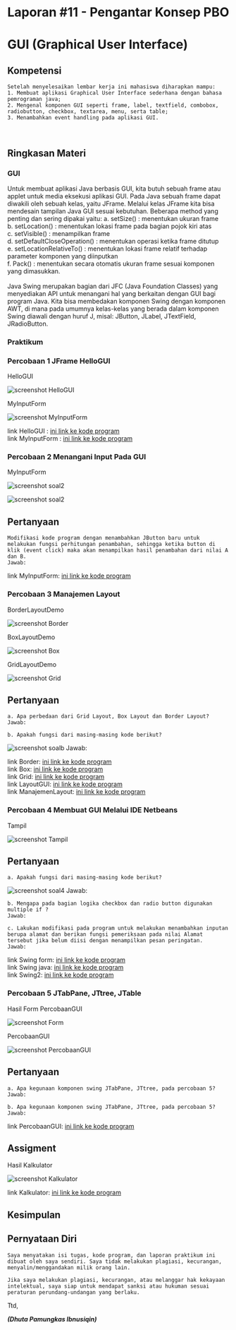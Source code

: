 # Laporan #11 - Pengantar Konsep PBO

# GUI (Graphical User Interface)	

## Kompetensi

	Setelah menyelesaikan lembar kerja ini mahasiswa diharapkan mampu: 
	1. Membuat aplikasi Graphical User Interface sederhana dengan bahasa pemrograman java; 
	2. Mengenal komponen GUI seperti frame, label, textfield, combobox, radiobutton, checkbox, textarea, menu, serta table; 
	3. Menambahkan event handling pada aplikasi GUI.
  

## Ringkasan Materi

### GUI 
Untuk membuat aplikasi Java berbasis GUI, kita butuh sebuah frame atau applet untuk media eksekusi aplikasi GUI. Pada Java sebuah frame dapat diwakili oleh sebuah kelas, yaitu JFrame. Melalui kelas JFrame kita bisa mendesain tampilan Java GUI sesuai kebutuhan. Beberapa method yang penting dan sering dipakai yaitu:
	a. setSize() : menentukan ukuran frame  
	b. setLocation() : menentukan lokasi frame pada bagian pojok kiri atas  
	c. setVisible() : menampilkan frame  
	d. setDefaultCloseOperation() : menentukan operasi ketika frame ditutup  
	e. setLocationRelativeTo() : menentukan lokasi frame relatif terhadap parameter komponen yang diinputkan  
	f. Pack() : menentukan secara otomatis ukuran frame sesuai komponen yang dimasukkan.<br><br>
Java Swing merupakan bagian dari JFC (Java Foundation Classes) yang menyediakan API untuk menangani hal yang berkaitan dengan GUI bagi program Java.  Kita bisa membedakan komponen Swing dengan komponen AWT, di mana pada umumnya kelas-kelas yang berada dalam komponen Swing diawali dengan huruf J, misal: JButton, JLabel, JTextField, JRadioButton.

### Praktikum

### Percobaan 1 JFrame HelloGUI 

HelloGUI

![screenshot HelloGUI](img/soalno1/1HasilHelloGui.PNG)

MyInputForm

![screenshot MyInputForm](img/soalno1/1srcHelloGUI.PNG)

link HelloGUI : [ini  link ke kode program](../../src/11_ID_GUI/jobsheet11/HelloGui1941723014Dhuta.java)<br>
link MyInputForm : [ini  link ke kode program](../../src/11_ID_GUI/jobsheet11/MyInputForm1941723014Dhuta.java)

### Percobaan 2  Menangani Input Pada GUI 

MyInputForm

![screenshot soal2](img/soalno2/soal2.PNG)

![screenshot soal2](img/soalno2/srcsoal2.PNG)

## Pertanyaan

	Modifikasi kode program dengan menambahkan JButton baru untuk melakukan fungsi perhitungan penambahan, sehingga ketika button di klik (event click) maka akan menampilkan hasil penambahan dari nilai A dan B.
	Jawab:

link MyInputForm: [ini  link ke kode program](../../src/11_ID_GUI/percobaan2/MyInputForm1941723014.java)

### Percobaan 3 Manajemen Layout 

BorderLayoutDemo

![screenshot Border](img/soalno3/1.PNG)

BoxLayoutDemo

![screenshot Box](img/soalno3/1.PNG)

GridLayoutDemo

![screenshot Grid](img/soalno3/1.PNG)

## Pertanyaan

	a. Apa perbedaan dari Grid Layout, Box Layout dan Border Layout? 
	Jawab:

	b. Apakah fungsi dari masing-masing kode berikut? 
![screenshot soalb](img/soalno3/soal3b.PNG)
	Jawab:

link Border: [ini  link ke kode program](../../src/11_ID_GUI/percobaan3/Border1941723014Dhuta.java)<br>
link Box: [ini  link ke kode program](../../src/11_ID_GUI/Box1941723014Dhuta.java)<br>
link Grid: [ini  link ke kode program](../../src/11_ID_GUI/Grid1941723014Dhuta.java)<br>
link LayoutGUI: [ini  link ke kode program](../../src/11_ID_GUI/LayoutGUI1941723014Dhuta.java)<br>
link ManajemenLayout: [ini  link ke kode program](../../src/11_ID_GUI/ManajemenLayout1941723014Dhuta.java)

### Percobaan 4 Membuat GUI Melalui IDE Netbeans 

Tampil

![screenshot Tampil](img/soalno4/Tampil.PNG)

## Pertanyaan
	a. Apakah fungsi dari masing-masing kode berikut? 
![screenshot soal4](img/soalno4/soal.PNG)
	Jawab:

	b. Mengapa pada bagian logika checkbox dan radio button digunakan multiple if ?
	Jawab:

	c. Lakukan modifikasi pada program untuk melakukan menambahkan inputan berupa alamat dan berikan fungsi pemeriksaan pada nilai Alamat tersebut jika belum diisi dengan menampilkan pesan peringatan.
	Jawab: 

link Swing form: [ini  link ke kode program](../../src/11_ID_GUI/perconbaan4/Swing1941723014Dhuta.form)<br>
link Swing java: [ini  link ke kode program](../../src/11_ID_GUI/Swing1941723014Dhuta.java)<br>
link Swing2: [ini  link ke kode program](../../src/11_ID_GUI/Swing21941723014Dhuta.java)

### Percobaan 5 JTabPane, JTtree, JTable

Hasil Form PercobaanGUI

![screenshot Form](img/soalno5/HasilSoal5.PNG)

PercobaanGUI

![screenshot PercobaanGUI](img/soalno5/HasilsrcNo5.PNG)

## Pertanyaan

	a. Apa kegunaan komponen swing JTabPane, JTtree, pada percobaan 5?
	Jawab:

	b. Apa kegunaan komponen swing JTabPane, JTtree, pada percobaan 5?
	Jawab:

link PercobaanGUI: [ini  link ke kode program](../../src/11_ID_GUI/percobaan5/PercobaanGUI1941723014Dhuta.java)

## Assigment

Hasil Kalkulator

![screenshot Kalkulator](img/Asiggement/HasilKalkulator.PNG)

link Kalkulator: [ini  link ke kode program](../../src/11_ID_GUI/Assigment/Calculate1941723014Dhuta.java)

## Kesimpulan

## Pernyataan Diri

	Saya menyatakan isi tugas, kode program, dan laporan praktikum ini dibuat oleh saya sendiri. Saya tidak melakukan plagiasi, kecurangan, menyalin/menggandakan milik orang lain.

	Jika saya melakukan plagiasi, kecurangan, atau melanggar hak kekayaan intelektual, saya siap untuk mendapat sanksi atau hukuman sesuai peraturan perundang-undangan yang berlaku.

Ttd,

***(Dhuta Pamungkas Ibnusiqin)***